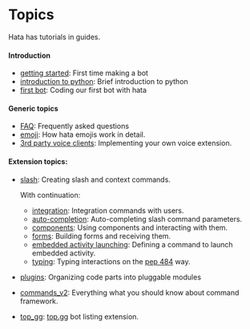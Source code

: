 # Topics

Hata has tutorials in guides.

#### Introduction

- [getting started](getting_started.md): First time making a bot
- [introduction to python](introduction_to_python.md): Brief introduction to python
- [first bot](first_bot.md): Coding our first bot with hata

#### Generic topics

- [FAQ](frequently_asked_questions.md): Frequently asked questions
- [emoji](emoji.md): How hata emojis work in detail.
- [3rd party voice clients](3rd_party_voice_clients.md): Implementing your own voice extension.

#### Extension topics:

- [slash](slash.md): Creating slash and context commands.
    
    With continuation:
    - [integration](integration.md): Integration commands with users.
    - [auto-completion](auto_completion.md): Auto-completing slash command parameters.
    - [components](components.md): Using components and interacting with them.
    - [forms](forms.md): Building forms and receiving them.
    - [embedded activity launching](embedded_activity_launch.md): Defining a command to launch embedded activity.
    - [typing](typing_interactions.md): Typing interactions on the [pep 484](https://peps.python.org/pep-0484/) way.

- [plugins](plugins.md): Organizing code parts into pluggable modules
  
- [commands_v2](commands_v2.md): Everything what you should know about command framework.

- [top_gg](top_gg.md): [top.gg](https://top.gg/) bot listing extension.

